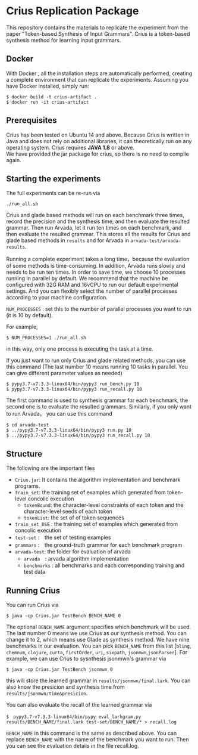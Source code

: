# Crius Replication Package
This repository  contains the materials to replicate the experiment from the paper "Token-based Synthesis of Input Grammars". 
Crius is a token-based synthesis method for learning input grammars.

## Docker
With Docker , all the installation steps are automatically performed, creating a complete environment that can replicate the experiments.
Assuming you have Docker installed, simply run:
```
$ docker build -t crius-artifact .
$ docker run -it crius-artifact
```
## Prerequisites
Crius has been tested on Ubuntu 14 and above. Because Crius is written in Java and does not rely on additional libraries, it can theoretically run on any operating system. Crius requires **JAVA 1.8** or above.  
We have provided the jar package for crius, so there is no need to compile again. 

## Starting the experiments
The full experiments can be re-run via   
```
./run_all.sh
```
Crius and glade based methods will run on each benchmark three times, record the precision and the synthesis time, and then evaluate the resulted grammar. Then run Arvada, let it run ten times on each benchmark, and then evaluate the resulted grammar.
This stores all the results for Crius and glade based methods in `results` and for Arvada in `arvada-test/arvada-results`. 

Running a complete experiment takes a long time，because the evaluation of some methods is time-consuming. In addition, Arvada runs slowly and needs to be run ten times. In order to save time, we choose 10 processes running in parallel by default. We recommend that the machine be configured with 32G RAM and 16vCPU to run our default experimental settings. And you can flexibly select the number of parallel processes according to your machine configuration. 

`NUM_PROCESSES` : set this to the number of parallel processes you want to run (it is 10 by default).

For example, 
```
$ NUM_PROCESSES=1 ./run_all.sh
```
in this way, only one process is executing the task at a time.

If you just want to run only Crius and glade related methods, you can use this command (The last number 10 means running 10 tasks in parallel. You can give different parameter values as needed)
```
$ pypy3.7-v7.3.3-linux64/bin/pypy3 run_bench.py 10
$ pypy3.7-v7.3.3-linux64/bin/pypy3 run_recall.py 10
```
The first command is used to synthesis grammar for each benchmark, the second one is to evaluate the resulted grammars.
Similarly, if you only want to run Arvada， you can use this command
```
$ cd arvada-test
$ ../pypy3.7-v7.3.3-linux64/bin/pypy3 run.py 10
$ ../pypy3.7-v7.3.3-linux64/bin/pypy3 run_recall.py 10
```

## Structure
The following are the important files
* `Crius.jar`: It contains the algorithm implementation and benchmark programs. 
* `train_set`: the training set of examples which generated from token-level concolic execution
    * `tokenBound`: the character-level constraints of each token and the character-level seeds of each token
    * `tokenList`: the set of of token sequences
* `train_set_DSE` : the training set of examples which generated from concolic execution
* `test-set` :　the set of testing examples
* `grammars` :　the ground-truth grammar for each benchmark program
* `arvada-test`: the folder for evaluation of arvada
    * `arvada`　: arvada algorithm implementation
    * `benchmarks` : all benchmarks and each corresponding training and test data

## Running Crius
You can run Crius via
```
$ java -cp Crius.jar TestBench BENCH_NAME 0 
```
The optional `BENCH_NAME` argument specifies which benchmark will be used. The last number 0 means we use Crius as our synthesis method. You can change it to 2, which means use Glade as synthesis method. We have nine benchmarks in our evaluation. You can pick `BENCH_NAME` from this list [`bling`, `chemnum`, `clojure`, `curta`, `firstOrder`, `uri`, `sixpath`, `jsonmwn`,`jsonParser`]. 
For example, we can use Crius to sysnthesis jsonmwn's grammar via
```
$ java -cp Crius.jar TestBench jsonmwn 0 
```
this will store the learned grammar in `results/jsonmwn/final.lark`. You can also know the presicion and synthesis time from `results/jsonmwn/time&presicion`.

You can also evaluate the recall of the learned grammar via
```
$　pypy3.7-v7.3.3-linux64/bin/pypy eval_larkgram.py results/BENCH_NAME/final.lark test-set/BENCH_NAME/* > recall.log
```
`BENCH_NAME` in this command is the same as described above. You can replace `BENCH_NAME` with the name of the benchmark you want to run. Then you can see the evaluation details in the file recall.log.
